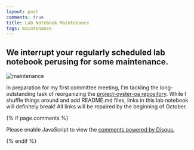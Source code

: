 ```yaml
---
layout: post
comments: true
title: Lab Notebook Maintenance
tags: maintenance
---
```


## We interrupt your regularly scheduled lab notebook perusing for some maintenance.

![maintenance](http://memecrunch.com/meme/BFSHT/maintenance-meme-mcoc/image.jpg)

In preparation for my first committee meeting, I'm tackling the long-outstanding task of reorganizing the [project-oyster-oa repository](https://github.com/RobertsLab/project-oyster-oa). While I shuffle things around and add README.md files, links in this lab notebook will definitely break! All links will be repaired by the beginning of October. 

{% if page.comments %}

<div id="disqus_thread"></div>
<script>

/**
*  RECOMMENDED CONFIGURATION VARIABLES: EDIT AND UNCOMMENT THE SECTION BELOW TO INSERT DYNAMIC VALUES FROM YOUR PLATFORM OR CMS.
*  LEARN WHY DEFINING THESE VARIABLES IS IMPORTANT: https://disqus.com/admin/universalcode/#configuration-variables*/
/*
var disqus_config = function () {
this.page.url = PAGE_URL;  // Replace PAGE_URL with your page's canonical URL variable
this.page.identifier = PAGE_IDENTIFIER; // Replace PAGE_IDENTIFIER with your page's unique identifier variable
};
*/
(function() { // DON'T EDIT BELOW THIS LINE
var d = document, s = d.createElement('script');
s.src = 'https://the-responsible-grad-student.disqus.com/embed.js';
s.setAttribute('data-timestamp', +new Date());
(d.head || d.body).appendChild(s);
})();
</script>
<noscript>Please enable JavaScript to view the <a href="https://disqus.com/?ref_noscript">comments powered by Disqus.</a></noscript>

{% endif %}

<script id="dsq-count-scr" src="//the-responsible-grad-student.disqus.com/count.js" async></script>

